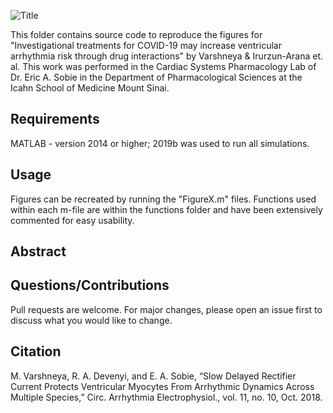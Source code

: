 ![Title](https://github.com/meeravarshneya1234/IKs_stabilizes_APs/blob/master/images/Title.jpg)  

This folder contains source code to reproduce the figures for "Investigational treatments for COVID-19 may increase ventricular arrhythmia risk through drug interactions" by Varshneya & Irurzun-Arana et. al. This work was performed in the Cardiac Systems Pharmacology Lab of Dr. Eric A. Sobie in the Department of Pharmacological Sciences at the Icahn School of Medicine Mount Sinai. 

## Requirements
MATLAB - version 2014 or higher; 2019b was used to run all simulations.

## Usage 
Figures can be recreated by running the "FigureX.m" files. Functions used within each m-file are within the functions folder and have been extensively commented for easy usability.

## Abstract

## Questions/Contributions
Pull requests are welcome. For major changes, please open an issue first to discuss what you would like to change.

## Citation 
M. Varshneya, R. A. Devenyi, and E. A. Sobie, “Slow Delayed Rectifier Current Protects Ventricular Myocytes From Arrhythmic Dynamics Across Multiple Species,” Circ. Arrhythmia Electrophysiol., vol. 11, no. 10, Oct. 2018.
